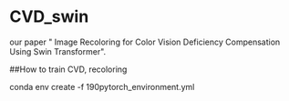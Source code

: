 # CVD_swin
our paper " Image Recoloring for Color Vision Deficiency Compensation Using Swin Transformer".



##How to train
CVD, recoloring 




conda env create -f 190pytorch_environment.yml
